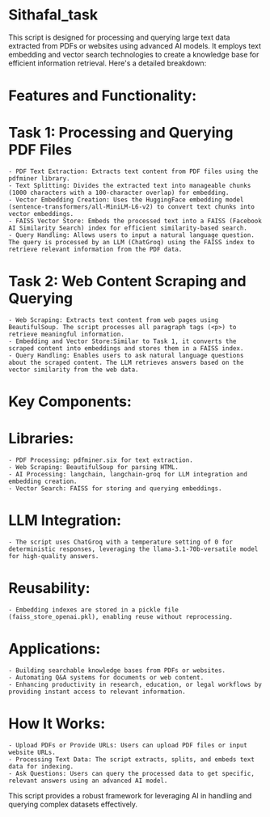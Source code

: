 # Sithafal_task
This script is designed for processing and querying large text data extracted from PDFs or websites using advanced AI models. It employs text embedding and vector search technologies to create a knowledge base for efficient information retrieval. Here's a detailed breakdown:
# Features and Functionality:
  # Task 1: Processing and Querying PDF Files
    - PDF Text Extraction: Extracts text content from PDF files using the pdfminer library.
    - Text Splitting: Divides the extracted text into manageable chunks (1000 characters with a 100-character overlap) for embedding.
    - Vector Embedding Creation: Uses the HuggingFace embedding model (sentence-transformers/all-MiniLM-L6-v2) to convert text chunks into vector embeddings.
    - FAISS Vector Store: Embeds the processed text into a FAISS (Facebook AI Similarity Search) index for efficient similarity-based search.
    - Query Handling: Allows users to input a natural language question. The query is processed by an LLM (ChatGroq) using the FAISS index to retrieve relevant information from the PDF data.
  # Task 2: Web Content Scraping and Querying
    - Web Scraping: Extracts text content from web pages using BeautifulSoup. The script processes all paragraph tags (<p>) to retrieve meaningful information.
    - Embedding and Vector Store:Similar to Task 1, it converts the scraped content into embeddings and stores them in a FAISS index.
    - Query Handling: Enables users to ask natural language questions about the scraped content. The LLM retrieves answers based on the vector similarity from the web data.

# Key Components:
  # Libraries:
    - PDF Processing: pdfminer.six for text extraction.
    - Web Scraping: BeautifulSoup for parsing HTML.
    - AI Processing: langchain, langchain-groq for LLM integration and embedding creation.
    - Vector Search: FAISS for storing and querying embeddings.
 # LLM Integration:
    - The script uses ChatGroq with a temperature setting of 0 for deterministic responses, leveraging the llama-3.1-70b-versatile model for high-quality answers.
 # Reusability:
    - Embedding indexes are stored in a pickle file (faiss_store_openai.pkl), enabling reuse without reprocessing.


# Applications:
    - Building searchable knowledge bases from PDFs or websites.
    - Automating Q&A systems for documents or web content.
    - Enhancing productivity in research, education, or legal workflows by providing instant access to relevant information.

# How It Works:
    - Upload PDFs or Provide URLs: Users can upload PDF files or input website URLs.
    - Processing Text Data: The script extracts, splits, and embeds text data for indexing.
    - Ask Questions: Users can query the processed data to get specific, relevant answers using an advanced AI model.


This script provides a robust framework for leveraging AI in handling and querying complex datasets effectively.
